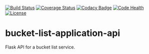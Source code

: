[![Build Status](https://travis-ci.org/andela-lolo/bucket-list-application-api.svg?branch=develop)](https://travis-ci.org/andela-lolo/bucket-list-application-api)
[![Coverage Status](https://coveralls.io/repos/github/andela-lolo/bucket-list-application-api/badge.svg)](https://coveralls.io/github/andela-lolo/bucket-list-application-api)
[![Codacy Badge](https://api.codacy.com/project/badge/Grade/24548d99106a4bdeb2647a05832bf663)](https://www.codacy.com/app/loice-andia/bucket-list-application-api?utm_source=github.com&amp;utm_medium=referral&amp;utm_content=andela-lolo/bucket-list-application-api&amp;utm_campaign=Badge_Grade)
[![Code Health](https://landscape.io/github/andela-lolo/bucket-list-application-api/develop/landscape.svg?style=plastic)](https://landscape.io/github/andela-lolo/bucket-list-application-api/develop)
[![License](http://img.shields.io/:license-mit-blue.svg)](http://doge.mit-license.org)
# bucket-list-application-api
Flask API for a bucket list service.
